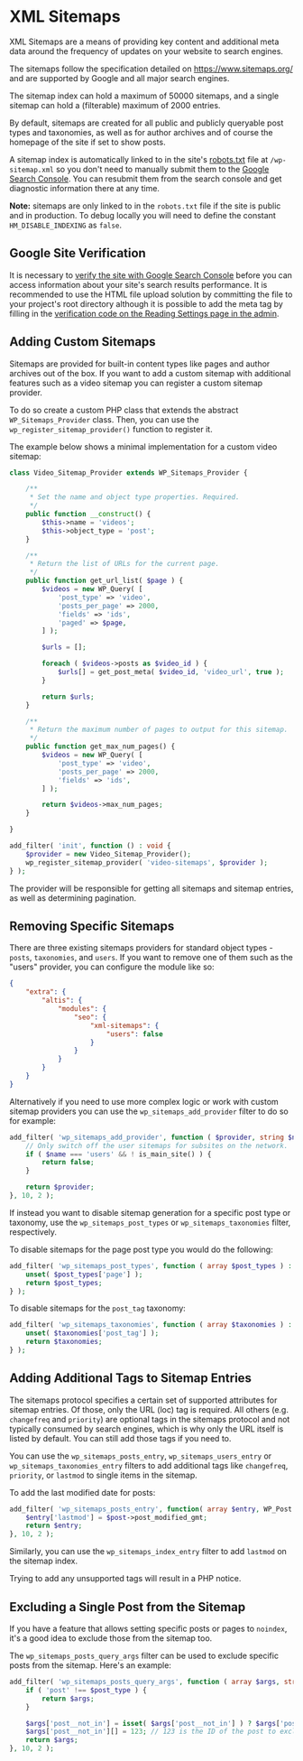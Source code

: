 # XML Sitemaps

XML Sitemaps are a means of providing key content and additional meta data around the frequency of updates on your website to search engines.

The sitemaps follow the specification detailed on https://www.sitemaps.org/ and are supported by Google and all major search engines.

The sitemap index can hold a maximum of 50000 sitemaps, and a single sitemap can hold a (filterable) maximum of 2000 entries.

By default, sitemaps are created for all public and publicly queryable post types and taxonomies, as well as for author archives and of course the homepage of the site if set to show posts.

A sitemap index is automatically linked to in the site's [robots.txt](./robots-txt.md) file at `/wp-sitemap.xml` so you don't need to manually submit them to the [Google Search Console](https://search.google.com/search-console/). You can resubmit them from the search console and get diagnostic information there at any time.

**Note:** sitemaps are only linked to in the `robots.txt` file if the site is public and in production. To debug locally you will need to define the constant `HM_DISABLE_INDEXING` as `false`.

## Google Site Verification

It is necessary to [verify the site with Google Search Console](https://support.google.com/webmasters/answer/9008080?hl=en) before you can access information about your site's search results performance. It is recommended to use the HTML file upload solution by committing the file to your project's root directory although it is possible to add the meta tag by filling in the [verification code on the Reading Settings page in the admin](admin://options-reading.php).

## Adding Custom Sitemaps
Sitemaps are provided for built-in content types like pages and author archives out of the box. If you want to add a custom sitemap with additional features such as a video sitemap you can register a custom sitemap provider.

To do so create a custom PHP class that extends the abstract `WP_Sitemaps_Provider` class. Then, you can use the `wp_register_sitemap_provider()` function to register it.

The example below shows a minimal implementation for a custom video sitemap:

```php
class Video_Sitemap_Provider extends WP_Sitemaps_Provider {

	/**
	 * Set the name and object type properties. Required.
	 */
	public function __construct() {
		$this->name = 'videos';
		$this->object_type = 'post';
	}

	/**
	 * Return the list of URLs for the current page.
	 */
	public function get_url_list( $page ) {
		$videos = new WP_Query( [
			'post_type' => 'video',
			'posts_per_page' => 2000,
			'fields' => 'ids',
			'paged' => $page,
		] );

		$urls = [];

		foreach ( $videos->posts as $video_id ) {
			$urls[] = get_post_meta( $video_id, 'video_url', true );
		}

		return $urls;
	}

	/**
	 * Return the maximum number of pages to output for this sitemap.
	 */
	public function get_max_num_pages() {
		$videos = new WP_Query( [
			'post_type' => 'video',
			'posts_per_page' => 2000,
			'fields' => 'ids',
		] );

		return $videos->max_num_pages;
	}

}

add_filter( 'init', function () : void {
	$provider = new Video_Sitemap_Provider();
	wp_register_sitemap_provider( 'video-sitemaps', $provider );
} );
```

The provider will be responsible for getting all sitemaps and sitemap entries, as well as determining pagination.

## Removing Specific Sitemaps
There are three existing sitemaps providers for standard object types - `posts`, `taxonomies`, and `users`. If you want to remove one of them such as the "users" provider, you can configure the module like so:

```json
{
	"extra": {
		"altis": {
			"modules": {
				"seo": {
					"xml-sitemaps": {
						"users": false
					}
				}
			}
		}
	}
}
```

Alternatively if you need to use more complex logic or work with custom sitemap providers you can use the `wp_sitemaps_add_provider` filter to do so for example:

```php
add_filter( 'wp_sitemaps_add_provider', function ( $provider, string $name ) {
	// Only switch off the user sitemaps for subsites on the network.
	if ( $name === 'users' && ! is_main_site() ) {
		return false;
	}

	return $provider;
}, 10, 2 );
```

If instead you want to disable sitemap generation for a specific post type or taxonomy, use the `wp_sitemaps_post_types` or `wp_sitemaps_taxonomies` filter, respectively.

To disable sitemaps for the page post type you would do the following:

```php
add_filter( 'wp_sitemaps_post_types', function ( array $post_types ) : array {
	unset( $post_types['page'] );
	return $post_types;
} );
```

To disable sitemaps for the `post_tag` taxonomy:

```php
add_filter( 'wp_sitemaps_taxonomies', function ( array $taxonomies ) : array {
	unset( $taxonomies['post_tag'] );
	return $taxonomies;
} );
```

## Adding Additional Tags to Sitemap Entries
The sitemaps protocol specifies a certain set of supported attributes for sitemap entries. Of those, only the URL (loc) tag is required. All others (e.g. `changefreq` and `priority`) are optional tags in the sitemaps protocol and not typically consumed by search engines, which is why only the URL itself is listed by default. You can still add those tags if you need to.

You can use the `wp_sitemaps_posts_entry`, `wp_sitemaps_users_entry` or `wp_sitemaps_taxonomies_entry` filters to add additional tags like `changefreq`, `priority`, or `lastmod` to single items in the sitemap.

To add the last modified date for posts:

```php
add_filter( 'wp_sitemaps_posts_entry', function( array $entry, WP_Post $post ) : array {
	$entry['lastmod'] = $post->post_modified_gmt;
	return $entry;
}, 10, 2 );
```

Similarly, you can use the `wp_sitemaps_index_entry` filter to add `lastmod` on the sitemap index.

Trying to add any unsupported tags will result in a PHP notice.

## Excluding a Single Post from the Sitemap
If you have a feature that allows setting specific posts or pages to `noindex`, it's a good idea to exclude those from the sitemap too.

The `wp_sitemaps_posts_query_args` filter can be used to exclude specific posts from the sitemap. Here's an example:

```php
add_filter( 'wp_sitemaps_posts_query_args', function ( array $args, string $post_type ): array {
	if ( 'post' !== $post_type ) {
		return $args;
	}

	$args['post__not_in'] = isset( $args['post__not_in'] ) ? $args['post__not_in'] : [];
	$args['post__not_in'][] = 123; // 123 is the ID of the post to exclude.
	return $args;
}, 10, 2 );
```
